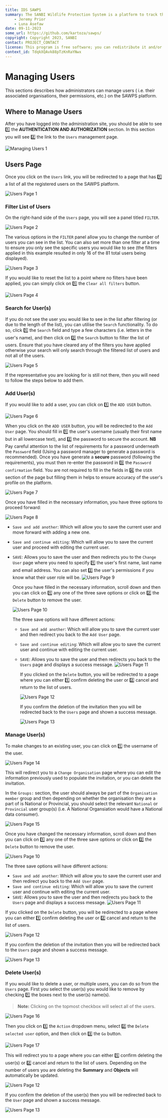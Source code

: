 ```yaml
---
title: IDS SAWPS
summary: The SANBI Wildlife Protection System is a platform to track the population levels of endangered wildlife.
    - Jeremy Prior
    - Luna Asefaw
date: 09-11-2023
some_url: https://github.com/kartoza/sawps/
copyright: Copyright 2023, SANBI
contact: PROJECT_CONTACT
license: This program is free software; you can redistribute it and/or modify it under the terms of the GNU Affero General Public License as published by the Free Software Foundation; either version 3 of the License, or (at your option) any later version.
context_id: TdqkXQAvk88pTzKnRaYNwx
---
```


# Managing Users

This sections describes how administrators can manage users ( i.e. their associated organisations, their permissions, etc.) on the SAWPS platform.

## Where to Manage Users

After you have logged into the administration site, you should be able to see 1️⃣ the **AUTHENTICATION AND AUTHORIZATION** section. In this section you will see 2️⃣ the link to the `Users` management page.

![Managing Users 1](./img/manage-users-1.png)

## Users Page

Once you click on the `Users` link, you will be redirected to a page that has 1️⃣ a list of all the registered users on the SAWPS platform.

![Users Page 1](./img/users-page-1.png)

### Filter List of Users

On the right-hand side of the `Users` page, you will see a panel titled `FILTER`.

![Users Page 2](./img/users-page-2.png)

The various options in the `FILTER` panel allow you to change the number of users you can see in the list. You can also set more than one filter at a time to ensure you only see the specific users you would like to see (the filters applied in this example resulted in only 16 of the 81 total users being displayed).

![Users Page 3](./img/users-page-3.png)

If you would like to reset the list to a point where no filters have been applied, you can simply click on 1️⃣ the `Clear all filters` button.

![Users Page 4](./img/users-page-4.png)

### Search for User(s)

If you do not see the user you would like to see in the list after filtering (or due to the length of the list), you can utilise the `Search` functionality. To do so, click 1️⃣ the `Search` field and type a few characters (i.e. letters in the user's name), and then click on 2️⃣ the `Search` button to filter the list of users. Ensure that you have cleared any of the filters you have applied otherwise your search will only search through the filtered list of users and not all of the users.

![Users Page 5](./img/users-page-5.png)

If the representative you are looking for is still not there, then you will need to follow the steps below to add them.

### Add User(s)

If you would like to add a user, you can click on 1️⃣ the `ADD USER` button.

![Users Page 6](./img/users-page-6.png)

When you click on the `ADD USER` button, you will be redirected to the `Add User` page. You should fill in 1️⃣ the user's username (usually their first name but in all lowercase text), and 2️⃣ the password to secure the account. **NB** Pay careful attention to the list of requirements for a password underneath the `Password` field (Using a password manager to generate a password is recommended). Once you have generate a **secure** password (following the requirements), you must then re-enter the password in 3️⃣ the `Password confirmation` field. You are not required to fill in the fields in 4️⃣ the `USER` section of the page but filling them in helps to ensure accuracy of the user's profile on the platform.

![Users Page 7](./img/users-page-7.png)

Once you have filled in the necessary information, you have three options to proceed forward:

![Users Page 8](./img/users-page-8.png)

- `Save and add another`: Which will allow you to save the current user and move forward with adding a new one.
- `Save and continue editing`: Which will allow you to save the current user and proceed with editing the current user.
- `SAVE`: Allows you to save the user and then redirects you to the `Change User` page where you need to specify 1️⃣ the user's first name, last name and email address. You can also set 2️⃣ the user's permissions if you know what their user role will be.
    ![Users Page 9](./img/users-page-9.png)

    Once you have filled in the necessary information, scroll down and then you can click on 1️⃣ any one of the three save options or click on 2️⃣ the `Delete` button to remove the user.

    ![Users Page 10](./img/users-page-10.png)

    The three save options will have different actions:

  - `Save and add another`: Which will allow you to save the current user and then redirect you back to the `Add User` page.
  - `Save and continue editing`: Which will allow you to save the current user and continue with editing the current user.
  - `SAVE`: Allows you to save the user and then redirects you back to the `Users` page and displays a success message.
        ![Users Page 11](./img/users-page-11.png)

    If you clicked on the `Delete` button, you will be redirected to a page where you can either 1️⃣ confirm deleting the user or 2️⃣ cancel and return to the list of users.

    ![Users Page 12](./img/users-page-12.png)

    If you confirm the deletion of the invitation then you will be redirected back to the `Users` page and shown a success message.

    ![Users Page 13](./img/users-page-13.png)

### Manage User(s)

To make changes to an existing user, you can click on 1️⃣ the username of the user.

![Users Page 14](./img/users-page-14.png)

This will redirect you to a `Change Organisation` page where you can edit the information previously used to populate the invitation, or you can delete the invitation.

In the `Groups:` section, the user should always be part of the `Organisation member` group and then depending on whether the organisation they are a part of is National or Provincial, you should select the relevant `National` or `Provincial` user group(s) (i.e. A National Organsiation would have a National data consumer).

![Users Page 15](./img/users-page-15.png)

Once you have changed the necessary information, scroll down and then you can click on 1️⃣ any one of the three save options or click on 2️⃣ the `Delete` button to remove the user.

![Users Page 10](./img/users-page-10.png)

The three save options will have different actions:

- `Save and add another`: Which will allow you to save the current user and then redirect you back to the `Add User` page.
- `Save and continue editing`: Which will allow you to save the current user and continue with editing the current user.
- `SAVE`: Allows you to save the user and then redirects you back to the `Users` page and displays a success message.
    ![Users Page 11](./img/users-page-11.png)

If you clicked on the `Delete` button, you will be redirected to a page where you can either 1️⃣ confirm deleting the user or 2️⃣ cancel and return to the list of users.

![Users Page 12](./img/users-page-12.png)

If you confirm the deletion of the invitation then you will be redirected back to the `Users` page and shown a success message.

![Users Page 13](./img/users-page-13.png)

### Delete User(s)

If you would like to delete a user, or multiple users, you can do so from the `Users` page. First you select the user(s) you would like to remove by checking 1️⃣ the boxes next to the user(s) name(s).

> **Note:** Clicking on the topmost checkbox will select all of the users.

![Users Page 16](./img/users-page-16.png)

Then you click on 1️⃣ the `Action` dropdown menu, select 2️⃣ the `Delete selected user` option, and then click on 3️⃣ the `Go` button.

![Users Page 17](./img/users-page-17.png)

This will redirect you to a page where you can either 1️⃣ confirm deleting the user(s) or 2️⃣ cancel and return to the list of users. Depending on the number of users you are deleting the **Summary** and **Objects** will automatically be updated.

![Users Page 12](./img/users-page-12.png)

If you confirm the deletion of the user(s) then you will be redirected back to the `User` page and shown a success message.

![Users Page 13](./img/users-page-13.png)
